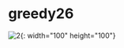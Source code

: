 # greedy26
![2](https://user-images.githubusercontent.com/80371590/114295855-d7e00000-9ae2-11eb-8a0c-2875140738e8.jpg){: width="100" height="100"}
